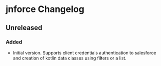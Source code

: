 <!-- Keep a Changelog guide -> https://keepachangelog.com -->

# jnforce Changelog

## Unreleased 
### Added
- Initial version. Supports client credentials authentication to salesforce and creation of kotlin data classes using 
 filters or a list.
